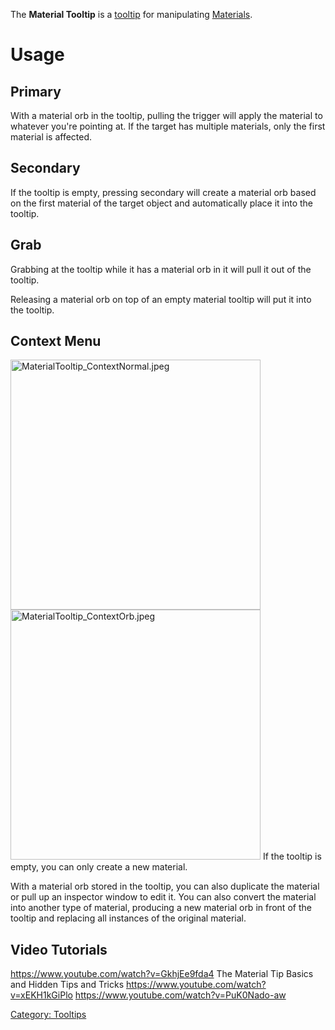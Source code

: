 The **Material Tooltip** is a [tooltip](Common_Tooltips "wikilink") for
manipulating [Materials](Material "wikilink").

# Usage

## Primary

With a material orb in the tooltip, pulling the trigger will apply the
material to whatever you're pointing at. If the target has multiple
materials, only the first material is affected.

## Secondary

If the tooltip is empty, pressing secondary will create a material orb
based on the first material of the target object and automatically place
it into the tooltip.

## Grab

Grabbing at the tooltip while it has a material orb in it will pull it
out of the tooltip.

Releasing a material orb on top of an empty material tooltip will put it
into the tooltip.

## Context Menu

<img src="MaterialTooltip_ContextNormal.jpeg" title="fig:MaterialTooltip_ContextNormal.jpeg" width="400" alt="MaterialTooltip_ContextNormal.jpeg" />
<img src="MaterialTooltip_ContextOrb.jpeg" title="fig:MaterialTooltip_ContextOrb.jpeg" width="400" alt="MaterialTooltip_ContextOrb.jpeg" />
If the tooltip is empty, you can only create a new material.

With a material orb stored in the tooltip, you can also duplicate the
material or pull up an inspector window to edit it. You can also convert
the material into another type of material, producing a new material orb
in front of the tooltip and replacing all instances of the original
material.

## Video Tutorials

<youtube><https://www.youtube.com/watch?v=GkhjEe9fda4> The Material Tip
Basics and Hidden Tips and Tricks</youtube>
<youtube><https://www.youtube.com/watch?v=xEKH1kGiPlo></youtube>
<youtube><https://www.youtube.com/watch?v=PuK0Nado-aw></youtube>

[Category: Tooltips](Category:_Tooltips "wikilink")